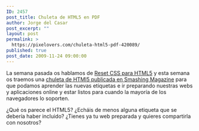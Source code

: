 ```yaml
---
ID: 2457
post_title: Chuleta de HTML5 en PDF
author: Jorge del Casar
post_excerpt: ""
layout: post
permalink: >
  https://pixelovers.com/chuleta-html5-pdf-420089/
published: true
post_date: 2009-11-24 09:00:00
---
```

La semana pasada os hablamos de <a title="Leer Reset CSS para HTML5" href="http://pixelovers.com/reset-css-html5-368475">Reset CSS para HTML5</a> y esta semana os traemos una <a title="Leer HTML 5 Cheat Sheet (PDF)" href="http://www.smashingmagazine.com/2009/07/06/html-5-cheat-sheet-pdf/" target="_blank">chuleta de HTMl5 publicada en Smashing Magazine</a> para que podamos aprender las nuevas etiquetas e ir preparando nuestras webs y aplicaciones online y estar listos para cuando la mayoría de los navegadores lo soporten.

¿Qué os parece el HTML5? ¿Echáis de menos alguna etiqueta que se debería haber incluido? ¿Tienes ya tu web preparada y quieres compartirla con nosotros?